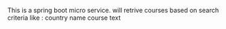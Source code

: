 This is a spring boot micro service.
will retrive courses based on search criteria like : 
country name
course text
